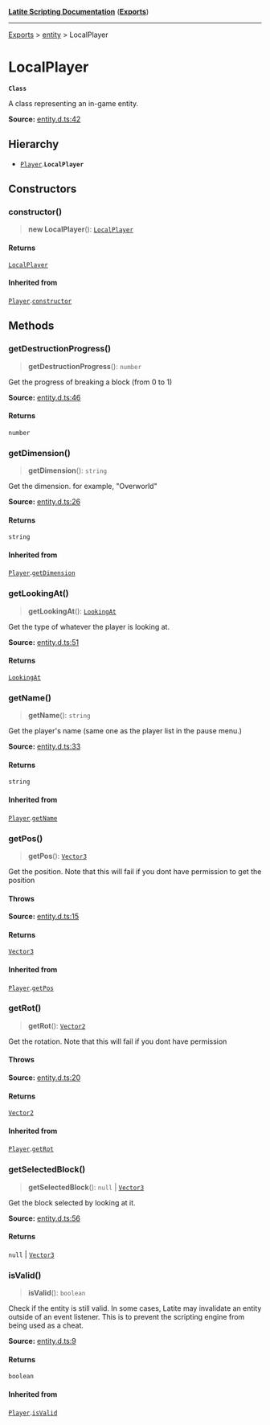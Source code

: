 [**Latite Scripting Documentation**](../../README.md) ([**Exports**](../../exports.md))

---

[Exports](../../exports.md) > [entity](../index.md) > LocalPlayer

# LocalPlayer

**`Class`**

A class representing an in-game entity.

**Source:** [entity.d.ts:42](https://github.com/LatiteScripting/latitescripting.github.io/blob/b8f7d69/definitions/entity.d.ts#L42)

## Hierarchy

- [`Player`](class.Player.md).**`LocalPlayer`**

## Constructors

### constructor()

> **new LocalPlayer**(): [`LocalPlayer`](class.LocalPlayer.md)

#### Returns

[`LocalPlayer`](class.LocalPlayer.md)

#### Inherited from

[`Player`](class.Player.md).[`constructor`](class.Player.md#constructor)

## Methods

### getDestructionProgress()

> **getDestructionProgress**(): `number`

Get the progress of breaking a block (from 0 to 1)

**Source:** [entity.d.ts:46](https://github.com/LatiteScripting/latitescripting.github.io/blob/b8f7d69/definitions/entity.d.ts#L46)

#### Returns

`number`

### getDimension()

> **getDimension**(): `string`

Get the dimension.
for example, "Overworld"

**Source:** [entity.d.ts:26](https://github.com/LatiteScripting/latitescripting.github.io/blob/b8f7d69/definitions/entity.d.ts#L26)

#### Returns

`string`

#### Inherited from

[`Player`](class.Player.md).[`getDimension`](class.Player.md#getdimension)

### getLookingAt()

> **getLookingAt**(): [`LookingAt`](../enumerations/enumeration.LookingAt.md)

Get the type of whatever the player is looking at.

**Source:** [entity.d.ts:51](https://github.com/LatiteScripting/latitescripting.github.io/blob/b8f7d69/definitions/entity.d.ts#L51)

#### Returns

[`LookingAt`](../enumerations/enumeration.LookingAt.md)

### getName()

> **getName**(): `string`

Get the player's name (same one as the player list in the pause menu.)

**Source:** [entity.d.ts:33](https://github.com/LatiteScripting/latitescripting.github.io/blob/b8f7d69/definitions/entity.d.ts#L33)

#### Returns

`string`

#### Inherited from

[`Player`](class.Player.md).[`getName`](class.Player.md#getname)

### getPos()

> **getPos**(): [`Vector3`](../../module.graphics/classes/class.Vector3.md)

Get the position. Note that this will fail if you dont have permission to get the position

#### Throws

**Source:** [entity.d.ts:15](https://github.com/LatiteScripting/latitescripting.github.io/blob/b8f7d69/definitions/entity.d.ts#L15)

#### Returns

[`Vector3`](../../module.graphics/classes/class.Vector3.md)

#### Inherited from

[`Player`](class.Player.md).[`getPos`](class.Player.md#getpos)

### getRot()

> **getRot**(): [`Vector2`](../../module.graphics/classes/class.Vector2.md)

Get the rotation. Note that this will fail if you dont have permission

#### Throws

**Source:** [entity.d.ts:20](https://github.com/LatiteScripting/latitescripting.github.io/blob/b8f7d69/definitions/entity.d.ts#L20)

#### Returns

[`Vector2`](../../module.graphics/classes/class.Vector2.md)

#### Inherited from

[`Player`](class.Player.md).[`getRot`](class.Player.md#getrot)

### getSelectedBlock()

> **getSelectedBlock**(): `null` \| [`Vector3`](../../module.graphics/classes/class.Vector3.md)

Get the block selected by looking at it.

**Source:** [entity.d.ts:56](https://github.com/LatiteScripting/latitescripting.github.io/blob/b8f7d69/definitions/entity.d.ts#L56)

#### Returns

`null` \| [`Vector3`](../../module.graphics/classes/class.Vector3.md)

### isValid()

> **isValid**(): `boolean`

Check if the entity is still valid. In some cases, Latite may invalidate an entity outside of an
event listener. This is to prevent the scripting engine from being used as a cheat.

**Source:** [entity.d.ts:9](https://github.com/LatiteScripting/latitescripting.github.io/blob/b8f7d69/definitions/entity.d.ts#L9)

#### Returns

`boolean`

#### Inherited from

[`Player`](class.Player.md).[`isValid`](class.Player.md#isvalid)
